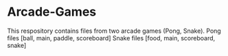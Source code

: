# Arcade-Games
This respository contains files from two arcade games (Pong, Snake).
Pong files [ball, main, paddle, scoreboard]
Snake files [food, main, scoreboard, snake]
